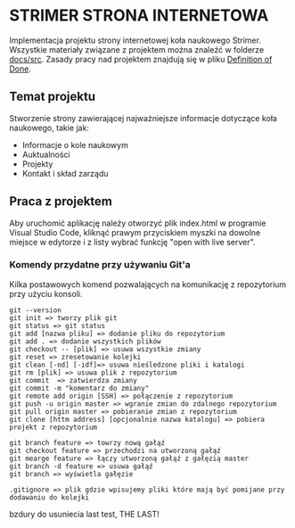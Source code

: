 # STRIMER STRONA INTERNETOWA
Implementacja projektu strony internetowej koła naukowego Strimer. Wszystkie materiały związane z projektem można znaleźć w folderze [docs/src](docs/src). Zasady pracy nad projektem znajdują się w pliku [Definition of Done](docs/dod.md).

## Temat projektu
Stworzenie strony zawierającej najważniejsze informacje dotyczące koła naukowego, takie jak:
- Informacje o kole naukowym
- Auktualności
- Projekty
- Kontakt i skład zarządu

## Praca z projektem
Aby uruchomić aplikację należy otworzyć plik index.html w programie Visual Studio Code, kliknąć prawym przyciskiem myszki na dowolne miejsce w edytorze i z listy wybrać funkcję "open with live server".

### Komendy przydatne przy używaniu Git'a
Kilka postawowych komend pozwalających na komunikację z repozytorium przy użyciu konsoli.
```
git --version
git init => tworzy plik git
git status => git status
git add [nazwa pliku] => dodanie pliku do repozytorium
git add . => dodanie wszystkich plików
git checkout -- [plik] => usuwa wszystkie zmiany
git reset => zresetowanie kolejki
git clean [-nd] [-idf]=> usuwa nieśledzone pliki i katalogi
git rm [plik] => usuwa plik z repozytorium
git commit  => zatwierdza zmiany
git commit -m "komentarz do zmiany" 
git remote add origin [SSH] => połączenie z repozytorium
git push -u origin master => wgranie zmian do zdalnego repozytorium
git pull origin master => pobieranie zmian z repozytorium
git clone [httm address] [opcjonalnie nazwa katalogu] => pobiera projekt z repozytorium

git branch feature => towrzy nową gałąź
git checkout feature => przechodzi na utworzoną gałąź
git mearge feature => łączy utworzoną gałąź z gałęzią master
git branch -d feature => usuwa gałąź
git branch => wyświetla gałęzie

.gitignore => plik gdzie wpisujemy pliki które mają być pomijane przy dodawaniu do kolejki
```

bzdury do usuniecia last test, THE LAST!
